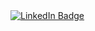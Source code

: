 <div id="badges">
  <a href="https://www.linkedin.com/in/davi-oliveira-48b8501a3/">
    <img src="https://img.shields.io/badge/LinkedIn-blue?style=for-the-badge&logo=linkedin&logoColor=white" alt="LinkedIn Badge"/>
  </a>
</div>
